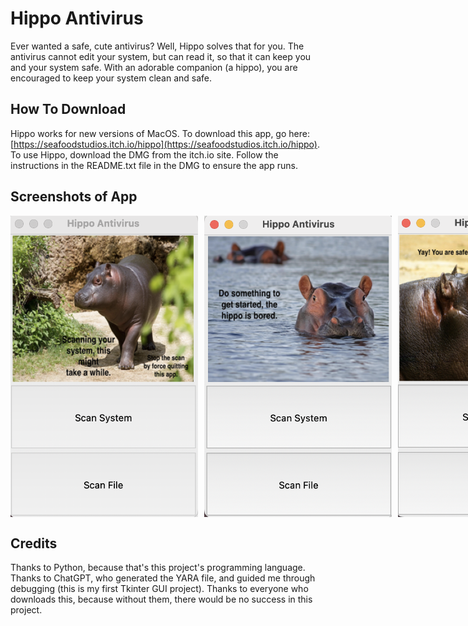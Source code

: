 # Hippo Antivirus
Ever wanted a safe, cute antivirus? Well, Hippo solves that for you. The antivirus cannot edit your system, but can read it, so that it can keep you and your system safe. With an adorable companion (a hippo), you are encouraged to keep your system clean and safe.

## How To Download
Hippo works for new versions of MacOS. To download this app, go here: [https://seafoodstudios.itch.io/hippo](https://seafoodstudios.itch.io/hippo). To use Hippo, download the DMG from the itch.io site. Follow the instructions in the README.txt file in the DMG to ensure the app runs.

## Screenshots of App
<div style="display: flex; gap: 10px;">
  <img src="https://raw.githubusercontent.com/SeafoodStudios/Hippo/refs/heads/main/static/screenshot1.png" alt="Scanning System" width="300"/>
  <img src="https://raw.githubusercontent.com/SeafoodStudios/Hippo/refs/heads/main/static/screenshot2.png" alt="Waiting for Options" width="300"/>
  <img src="https://raw.githubusercontent.com/SeafoodStudios/Hippo/refs/heads/main/static/screenshot3.png" alt="Safe File/System" width="300"/>
</div>

## Credits
Thanks to Python, because that's this project's programming language. Thanks to ChatGPT, who generated the YARA file, and guided me through debugging (this is my first Tkinter GUI project). Thanks to everyone who downloads this, because without them, there would be no success in this project.
